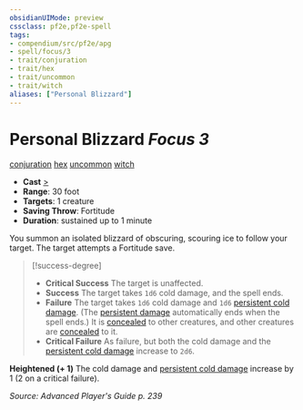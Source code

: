 ```yaml
---
obsidianUIMode: preview
cssclass: pf2e,pf2e-spell
tags:
- compendium/src/pf2e/apg
- spell/focus/3
- trait/conjuration
- trait/hex
- trait/uncommon
- trait/witch
aliases: ["Personal Blizzard"]
---
```

# Personal Blizzard *Focus 3*   
[conjuration](conjuration.md "Conjuration School Trait")  [hex](hex-apg.md "Hex Combat Trait")  [uncommon](uncommon.md "Uncommon Rarity Trait")  [witch](Reference/Rules/Traits/witch-apg.md "Witch Class Trait")  

- **Cast** [>](chapter-9-playing-the-game.md#Actions "Single Action") 
- **Range**: 30 foot
- **Targets**: 1 creature
- **Saving Throw**: Fortitude
- **Duration**: sustained up to 1 minute

You summon an isolated blizzard of obscuring, scouring ice to follow your target. The target attempts a Fortitude save.

> [!success-degree] 
> - **Critical Success** The target is unaffected.
> - **Success** The target takes `1d6` cold damage, and the spell ends.
> - **Failure** The target takes `1d6` cold damage and `1d6` [persistent cold damage](conditions.md#Persistent%20Damage). (The [persistent damage](conditions.md#Persistent%20Damage) automatically ends when the spell ends.) It is [concealed](conditions.md#Concealed) to other creatures, and other creatures are [concealed](conditions.md#Concealed) to it.
> - **Critical Failure** As failure, but both the cold damage and the [persistent cold damage](conditions.md#Persistent%20Damage) increase to `2d6`.

**Heightened (+ 1)** The cold damage and [persistent cold damage](conditions.md#Persistent%20Damage) increase by 1 (2 on a critical failure).

*Source: Advanced Player's Guide p. 239*